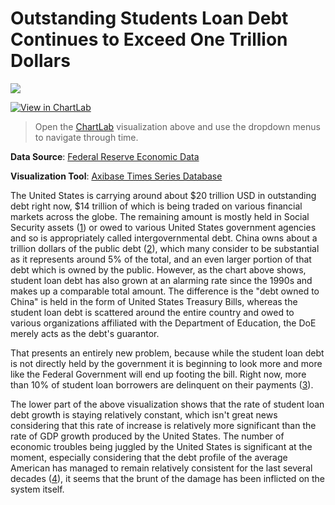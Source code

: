 Outstanding Students Loan Debt Continues to Exceed One Trillion Dollars
===

![](Images/sld2.png)

[![View in ChartLab](Images/button.png)](https://apps.axibase.com/chartlab/e6cf48b9/2/#fullscreen)

> Open the [ChartLab](https://apps.axibase.com) visualization above and use the dropdown menus to navigate through time.

**Data Source**: [Federal Reserve Economic Data](https://fred.stlouisfed.org/series/FGCCSAQ027S)

**Visualization Tool**: [Axibase Times Series Database](https://axibase.com/products/axibase-time-series-database/)

The United States is carrying around about $20 trillion USD in outstanding debt right now, $14 trillion of which is being
traded on various financial markets across the globe. The remaining amount is mostly held in Social Security assets ([1](../../Analysis/The_New_Bubble/README.md)) 
or owed to various United States government agencies and so is appropriately called intergovernmental debt. China owns about a trillion 
dollars of the public debt ([2](../../Analysis/Treasuries_as_Assets/README.md)), which many consider to be substantial as it 
represents around 5% of the total, and an even larger portion of that debt which is owned by the public. However, as the chart above
shows, student loan debt has also grown at an alarming rate since the 1990s and makes up a comparable total amount. The difference
is the "debt owned to China" is held in the form of United States Treasury Bills, whereas the student loan debt is scattered
around the entire country and owed to various organizations affiliated with the Department of Education, the DoE merely acts as the
debt's guarantor. 

That presents an entirely new problem, because while the student loan debt is not directly held by the government it is
beginning to look more and more like the Federal Government will end up footing the bill. Right now, more than 10% of student
loan borrowers are delinquent on their payments ([3](https://ifap.ed.gov/perkinscdrguide/attachments/1415PerkinsCDR.pdf)).

The lower part of the above visualization shows that the rate of student loan debt growth is staying relatively constant,
which isn't great news considering that this rate of increase is relatively more significant than the rate of GDP growth 
produced by the United States. The number of economic troubles being juggled by the United States is significant at the moment,
especially considering that the debt profile of the average American has managed to remain relatively consistent for the last
several decades ([4](../../FED_FORDSR/README.md)), it seems that the brunt of the damage has been inflicted on the system itself.
